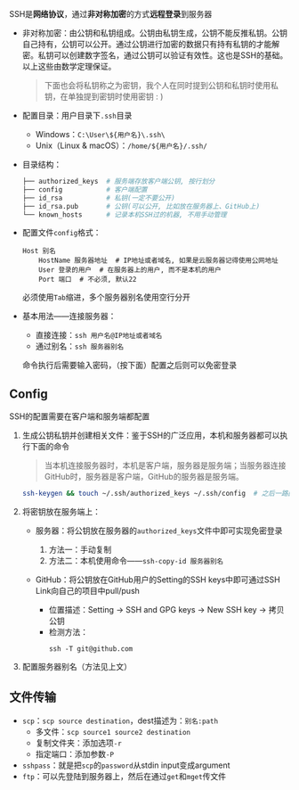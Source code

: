 SSH是**网络协议**，通过**非对称加密**的方式**远程登录**到服务器

+ 非对称加密：由公钥和私钥组成。公钥由私钥生成，公钥不能反推私钥。公钥自己持有，公钥可以公开。通过公钥进行加密的数据只有持有私钥的才能解密。私钥可以创建数字签名，通过公钥可以验证有效性。这也是SSH的基础。以上这些由数学定理保证。

    >下面也会将私钥称之为密钥，我个人在同时提到公钥和私钥时使用私钥，在单独提到密钥时使用密钥 : )

+ 配置目录：用户目录下`.ssh`目录
    + Windows：`C:\User\${用户名}\.ssh\`
    + Unix（Linux & macOS）：`/home/${用户名}/.ssh/`
+ 目录结构：
	```bash
	├── authorized_keys  # 服务端存放客户端公钥, 按行划分
	├── config           # 客户端配置
	├── id_rsa           # 私钥(一定不要公开)
	├── id_rsa.pub       # 公钥(可以公开, 比如放在服务器上、GitHub上)
	└── known_hosts      # 记录本机SSH过的机器, 不用手动管理
	```

+ 配置文件`config`格式：
    ```config
    Host 别名
        HostName 服务器地址  # IP地址或者域名, 如果是云服务器记得使用公网地址
        User 登录的用户  # 在服务器上的用户, 而不是本机的用户
        Port 端口  # 不必须, 默认22
    ```

    必须使用`Tab`缩进，多个服务器别名使用空行分开

+ 基本用法——连接服务器：
    + 直接连接：`ssh 用户名@IP地址或者域名`
    + 通过别名：`ssh 服务器别名`

    命令执行后需要输入密码，（按下面）配置之后则可以免密登录

## Config

SSH的配置需要在客户端和服务端都配置

1. 生成公钥私钥并创建相关文件：鉴于SSH的广泛应用，本机和服务器都可以执行下面的命令

    >当本机连接服务器时，本机是客户端，服务器是服务端；当服务器连接GitHub时，服务器是客户端，GitHub的服务器是服务端。

    ```bash
    ssh-keygen && touch ~/.ssh/authorized_keys ~/.ssh/config  # 之后一路回车/输入y
    ```

2. 将密钥放在服务端上：

    + 服务器：将公钥放在服务器的`authorized_keys`文件中即可实现免密登录

        1. 方法一：手动复制
        2. 方法二：本机使用命令——`ssh-copy-id 服务器别名`

    + GitHub：将公钥放在GitHub用户的Setting的SSH keys中即可通过SSH Link向自己的项目中pull/push

        + 位置描述：Setting -> SSH and GPG keys -> New SSH key -> 拷贝公钥
        + 检测方法：
            ```ssh
            ssh -T git@github.com
            ```

3. 配置服务器别名（方法见上文）

## 文件传输

+ `scp`：`scp source destination`，dest描述为：`别名:path`
	+ 多文件：`scp source1 source2 destination`
	+ 复制文件夹：添加选项`-r`
	+ 指定端口：添加参数`-P`
+ `sshpass`：就是把`scp`的`password`从stdin input变成argument
+ `ftp`：可以先登陆到服务器上，然后在通过`get`和`mget`传文件
